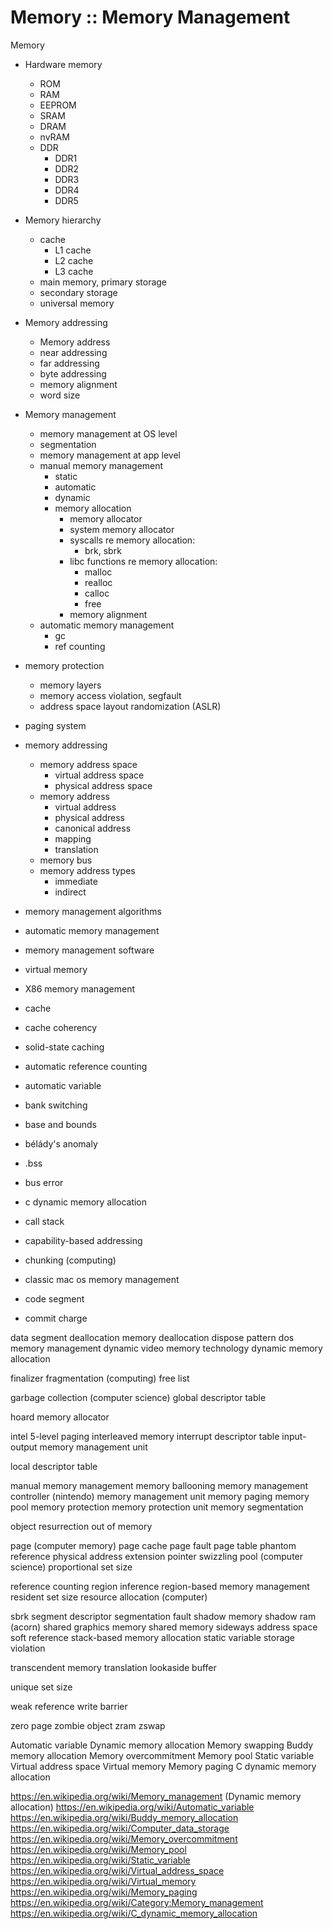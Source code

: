 # Memory :: Memory Management

Memory
- Hardware memory
  - ROM
  - RAM
  - EEPROM
  - SRAM
  - DRAM
  - nvRAM
  - DDR
    - DDR1
    - DDR2
    - DDR3
    - DDR4
    - DDR5
- Memory hierarchy
  - cache
    - L1 cache
    - L2 cache
    - L3 cache
  - main memory, primary storage
  - secondary storage
  - universal memory
- Memory addressing
  - Memory address
  - near addressing
  - far addressing
  - byte addressing
  - memory alignment
  - word size
- Memory management
  - memory management at OS level
  - segmentation
  - memory management at app level
  - manual memory management
    - static
    - automatic
    - dynamic
    - memory allocation
      - memory allocator
      - system memory allocator
      - syscalls re memory allocation:
        - brk, sbrk
      - libc functions re memory allocation:
        - malloc
        - realloc
        - calloc
        - free
      - memory alignment
  - automatic memory management
    - gc
    - ref counting
- memory protection
  - memory layers
  - memory access violation, segfault
  - address space layout randomization (ASLR)
- paging system

- memory addressing
  - memory address space
    - virtual address space
    - physical address space
  - memory address
    - virtual address
    - physical address
    - canonical address
    - mapping
    - translation
  - memory bus
  - memory address types
    - immediate
    - indirect


- memory management algorithms
- automatic memory management
- memory management software
- virtual memory
- X86 memory management
- cache
- cache coherency
- solid-state caching
- automatic reference counting
- automatic variable
- bank switching
- base and bounds
- bélády's anomaly
- .bss
- bus error
- c dynamic memory allocation
- call stack
- capability-based addressing
- chunking (computing)
- classic mac os memory management
- code segment
- commit charge

data segment
deallocation
memory deallocation
dispose pattern
dos memory management
dynamic video memory technology
dynamic memory allocation

finalizer
fragmentation (computing)
free list

garbage collection (computer science)
global descriptor table

hoard memory allocator

intel 5-level paging
interleaved memory
interrupt descriptor table
input-output memory management unit

local descriptor table

manual memory management
memory ballooning
memory management controller (nintendo)
memory management unit
memory paging
memory pool
memory protection
memory protection unit
memory segmentation

object resurrection
out of memory

page (computer memory)
page cache
page fault
page table
phantom reference
physical address extension
pointer swizzling
pool (computer science)
proportional set size

reference counting
region inference
region-based memory management
resident set size
resource allocation (computer)

sbrk
segment descriptor
segmentation fault
shadow memory
shadow ram (acorn)
shared graphics memory
shared memory
sideways address space
soft reference
stack-based memory allocation
static variable
storage violation

transcendent memory
translation lookaside buffer

unique set size

weak reference
write barrier

zero page
zombie object
zram
zswap

Automatic variable
Dynamic memory allocation
Memory swapping
Buddy memory allocation
Memory overcommitment
Memory pool
Static variable
Virtual address space
Virtual memory
Memory paging
C dynamic memory allocation



https://en.wikipedia.org/wiki/Memory_management (Dynamic memory allocation)
https://en.wikipedia.org/wiki/Automatic_variable
https://en.wikipedia.org/wiki/Buddy_memory_allocation
https://en.wikipedia.org/wiki/Computer_data_storage
https://en.wikipedia.org/wiki/Memory_overcommitment
https://en.wikipedia.org/wiki/Memory_pool
https://en.wikipedia.org/wiki/Static_variable
https://en.wikipedia.org/wiki/Virtual_address_space
https://en.wikipedia.org/wiki/Virtual_memory
https://en.wikipedia.org/wiki/Memory_paging
https://en.wikipedia.org/wiki/Category:Memory_management
https://en.wikipedia.org/wiki/C_dynamic_memory_allocation
